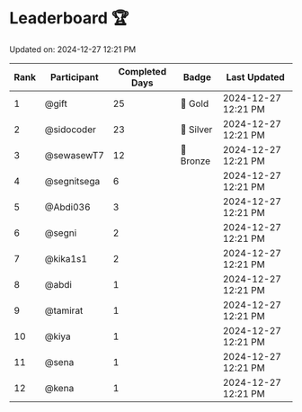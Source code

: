 # Leaderboard 🏆

Updated on: 2024-12-27 12:21 PM

| Rank | Participant       | Completed Days | Badge      | Last Updated         |
|------|-------------------|----------------|------------|----------------------|
| 1    | @gift             | 25             | 🏅 Gold     | 2024-12-27 12:21 PM |
| 2    | @sidocoder        | 23             | 🥈 Silver   | 2024-12-27 12:21 PM |
| 3    | @sewasewT7        | 12             | 🥉 Bronze   | 2024-12-27 12:21 PM |
| 4    | @segnitsega       | 6              |            | 2024-12-27 12:21 PM |
| 5    | @Abdi036          | 3              |            | 2024-12-27 12:21 PM |
| 6    | @segni            | 2              |            | 2024-12-27 12:21 PM |
| 7    | @kika1s1          | 2              |            | 2024-12-27 12:21 PM |
| 8    | @abdi             | 1              |            | 2024-12-27 12:21 PM |
| 9    | @tamirat          | 1              |            | 2024-12-27 12:21 PM |
| 10   | @kiya             | 1              |            | 2024-12-27 12:21 PM |
| 11   | @sena             | 1              |            | 2024-12-27 12:21 PM |
| 12   | @kena             | 1              |            | 2024-12-27 12:21 PM |
